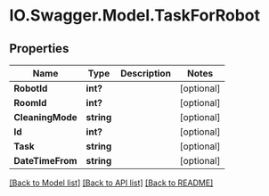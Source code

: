 # IO.Swagger.Model.TaskForRobot
## Properties

Name | Type | Description | Notes
------------ | ------------- | ------------- | -------------
**RobotId** | **int?** |  | [optional] 
**RoomId** | **int?** |  | [optional] 
**CleaningMode** | **string** |  | [optional] 
**Id** | **int?** |  | [optional] 
**Task** | **string** |  | [optional] 
**DateTimeFrom** | **string** |  | [optional] 

[[Back to Model list]](../README.md#documentation-for-models) [[Back to API list]](../README.md#documentation-for-api-endpoints) [[Back to README]](../README.md)

